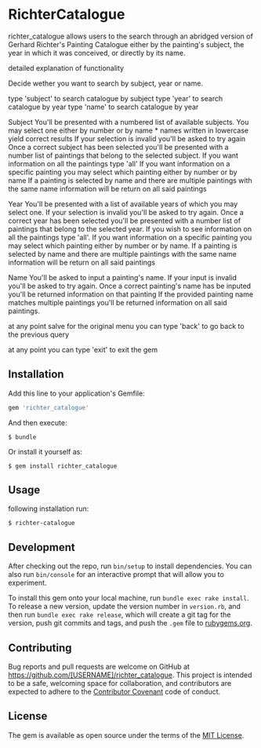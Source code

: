 # RichterCatalogue

richter_catalogue allows users to the search through an abridged version of Gerhard Richter's Painting Catalogue either by the painting's subject, the year in which it was conceived, or directly by its name.


detailed explanation of functionality 

Decide wether you want to search by subject, year or name.

type 'subject' to search catalogue by subject 
type 'year' to search catalogue by year
type 'name' to search catalogue by year

Subject 
  You'll be presented with a numbered list of available subjects.
  You may select one either by number or by name  * names written in lowercase yield correct results
  If your selection is invalid you'll be asked to try again
  Once a correct subject has been selected you'll be presented with a number list of paintings that belong to the selected subject. 
  If you want information on all the paintings type 'all'
  If you want information on a specific painting you may select which painting either by number or by name
  If a painting is selected by name and there are multiple paintings with the same name information will be return on all said paintings

Year 
  You'll be presented with a list of available years of which you may select one.
  If your selection is invalid you'll be asked to try again.
  Once a correct year has been selected you'll be presented with a number list of paintings that belong to the selected year.
  If you wish to see information on all the paintings type 'all'. 
  If you want information on a specific painting you may select which painting either by number or by name.
  If a painting is selected by name and there are multiple paintings with the same name information will be return on all said paintings

Name 
  You'll be asked to input a painting's name. 
  If your input is invalid you'll be asked to try again.
  Once a correct painting's name has be inputed you'll be returned information on that painting
  If the provided painting name matches multiple paintings you'll be returned information on all said paintings.

at any point salve for the original menu you can type 'back' to go back to the previous query

at any point you can type 'exit' to exit the gem

## Installation

Add this line to your application's Gemfile:

```ruby
gem 'richter_catalogue'
```

And then execute:

    $ bundle

Or install it yourself as:

    $ gem install richter_catalogue

## Usage

following installation run:

    $ richter-catalogue

## Development

After checking out the repo, run `bin/setup` to install dependencies. You can also run `bin/console` for an interactive prompt that will allow you to experiment.

To install this gem onto your local machine, run `bundle exec rake install`. To release a new version, update the version number in `version.rb`, and then run `bundle exec rake release`, which will create a git tag for the version, push git commits and tags, and push the `.gem` file to [rubygems.org](https://rubygems.org).

## Contributing

Bug reports and pull requests are welcome on GitHub at https://github.com/[USERNAME]/richter_catalogue. This project is intended to be a safe, welcoming space for collaboration, and contributors are expected to adhere to the [Contributor Covenant](http://contributor-covenant.org) code of conduct.


## License

The gem is available as open source under the terms of the [MIT License](http://opensource.org/licenses/MIT).

